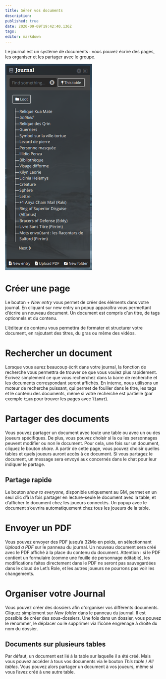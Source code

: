```yaml
---
title: Gérer vos documents
description: 
published: true
date: 2020-09-09T19:42:40.136Z
tags: 
editor: markdown
---
```


Le journal est un système de documents : vous pouvez écrire des pages, les organiser et les partager avec le groupe.

![journal.png](/medias/french/journal.png)

# Créer une page
Le bouton *+ New entry* vous permet de créer des éléments dans votre journal. En cliquant sur new entry un popup apparaîtra vous permettant d’écrire un nouveau document. Un document est compris d’un titre, de tags optionnels et du contenu.

L’éditeur de contenu vous permettra de formater et structurer votre document, en rajoutant des titres, du gras ou même des vidéos.

# Rechercher un document
Lorsque vous aurez beaucoup écrit dans votre journal, la fonction de recherche vous permettra de trouver ce que vous voulez plus rapidement. Écrivez simplement ce que vous recherchez dans la barre de recherche et les documents correspondant seront affichés. En interne, nous utilisons un moteur de recherche puissant, qui permet de fouiller dans le titre, les tags et le contenu des documents, même si votre recherche est partielle (par exemple `tiam` pour trouver les pages avec `Tiamat`).

# Partager des documents
Vous pouvez partager un document avec toute une table ou avec un ou des joueurs spécifiques. De plus, vous pouvez choisir si la ou les personnages peuvent modifier ou non le document. Pour cela, une fois sur un document, cliquez le bouton *share*. A partir de cette page, vous pouvez choisir quelles tables et quels joueurs auront accès à ce document. Si vous partagez le document, un message sera envoyé aux concernés dans le chat pour leur indiquer le partage.

## Partage rapide
Le bouton *show to everyone*, disponible uniquement au GM, permet en un seul clic d’à la fois partager en lecture-seule le document avec la table, et d’afficher le document chez les joueurs connectés. Un popup avec le document s’ouvrira automatiquement chez tous les joueurs de la table.

# Envoyer un PDF
Vous pouvez envoyer des PDF jusqu’à 32Mo en poids, en sélectionnant *Upload a PDF* sur le panneau du journal. Un nouveau document sera créé avec le PDF affiché à la place du contenu du document. Attention : si le PDF contient un formulaire (comme une feuille de personnage éditable), les modifications faites directement dans le PDF ne seront pas sauvegardées dans le cloud de Let’s Role, et les autres joueurs ne pourrons pas voir les changements.

# Organiser votre Journal
Vous pouvez créer des dossiers afin d'organiser vos différents documents. Cliquez simplement sur *New folder* dans le panneau du journal. Il est possible de créer des sous-dossiers. Une fois dans un dossier, vous pouvez le renommer, le déplacer ou le supprimer via l’icône engrenage à droite du nom du dossier.

## Documents sur plusieurs tables
Par défaut, un document est lié à la table sur laquelle il a été créé. Mais vous pouvez accéder à tous vos documents via le bouton *This table* / *All tables*. Vous pouvez alors partager un document à vos joueurs, même si vous l’avez créé à une autre table.
